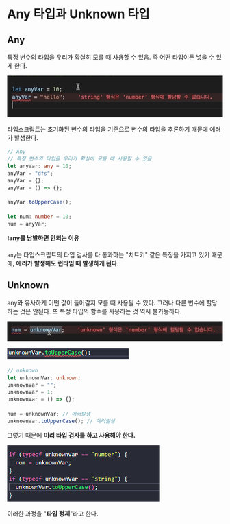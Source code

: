 # Any 타입과 Unknown 타입

## Any

특정 변수의 타입을 우리가 확실히 모를 때 사용할 수 있음. 즉 어떤 타입이든 넣을 수 있게 한다. 

![image-20230523170736223](assets/image-20230523170736223.png)

타입스크립트는 초기화된 변수의 타입을 기준으로 변수의 타입을 추론하기 때문에 에러가 발생한다.

```typescript
// Any
// 특정 변수의 타입을 우리가 확실히 모를 때 사용할 수 있음
let anyVar: any = 10;
anyVar = "dfs";
anyVar = {};
anyVar = () => {};

anyVar.toUpperCase();

let num: number = 10;
num = anyVar;
```



❗**any를 남발하면 안되는 이유**

`any`는 타입스크립트의 타입 검사를 다 통과하는 "치트키" 같은 특징을 가지고 있기 때문에, **에러가 발생해도 런타임 때 발생하게 된다**.



## Unknown

any와 유사하게 어떤 값이 들어갈지 모를 때 사용될 수 있다. 그러나 다른 변수에 할당하는 것은 안된다. 또 특정 타입의 함수를 사용하는 것 역시 불가능하다.

![image-20230523171611180](assets/image-20230523171611180.png)

![image-20230523171719139](assets/image-20230523171719139.png)



```typescript
// unknown
let unknownVar: unknown;
unknownVar = "";
unknownVar = 1;
unknownVar = () => {};

num = unknownVar; // 에러발생
unknownVar.toUpperCase(); // 에러발생
```



그렇기 때문에 **미리 타입 검사를 하고 사용해야 한다.**

![image-20230523171857954](assets/image-20230523171857954.png)

이러한 과정을 "**타입 정제**"라고 한다.

